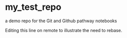 # my_test_repo
a demo repo for the Git and Github pathway notebooks

Editing this line on remote to illustrate the need to rebase.

